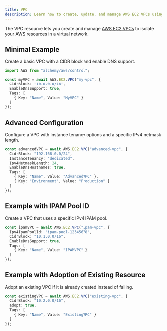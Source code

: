 ```yaml
---
title: VPC
description: Learn how to create, update, and manage AWS EC2 VPCs using Alchemy Cloud Control.
---
```


The VPC resource lets you create and manage [AWS EC2 VPCs](https://docs.aws.amazon.com/ec2/latest/userguide/) to isolate your AWS resources in a virtual network.

## Minimal Example

Create a basic VPC with a CIDR block and enable DNS support.

```ts
import AWS from "alchemy/aws/control";

const myVPC = await AWS.EC2.VPC("my-vpc", {
  CidrBlock: "10.0.0.0/16",
  EnableDnsSupport: true,
  Tags: [
    { Key: "Name", Value: "MyVPC" }
  ]
});
```

## Advanced Configuration

Configure a VPC with instance tenancy options and a specific IPv4 netmask length.

```ts
const advancedVPC = await AWS.EC2.VPC("advanced-vpc", {
  CidrBlock: "192.168.0.0/24",
  InstanceTenancy: "dedicated",
  Ipv4NetmaskLength: 24,
  EnableDnsHostnames: true,
  Tags: [
    { Key: "Name", Value: "AdvancedVPC" },
    { Key: "Environment", Value: "Production" }
  ]
});
```

## Example with IPAM Pool ID

Create a VPC that uses a specific IPv4 IPAM pool.

```ts
const ipamVPC = await AWS.EC2.VPC("ipam-vpc", {
  Ipv4IpamPoolId: "ipam-pool-12345678",
  CidrBlock: "10.1.0.0/16",
  EnableDnsSupport: true,
  Tags: [
    { Key: "Name", Value: "IPAMVPC" }
  ]
});
```

## Example with Adoption of Existing Resource

Adopt an existing VPC if it is already created instead of failing.

```ts
const existingVPC = await AWS.EC2.VPC("existing-vpc", {
  CidrBlock: "10.2.0.0/16",
  adopt: true,
  Tags: [
    { Key: "Name", Value: "ExistingVPC" }
  ]
});
```